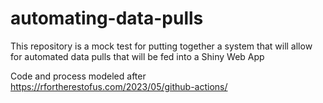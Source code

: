 # automating-data-pulls
This repository is a mock test for putting together a system that will allow for automated data pulls that will be fed into a Shiny Web App

Code and process modeled after https://rfortherestofus.com/2023/05/github-actions/
